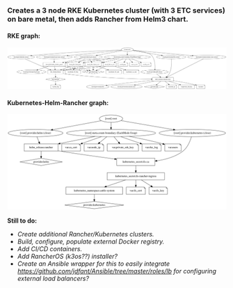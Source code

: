 ### Creates a 3 node RKE Kubernetes cluster (with 3 ETC services) on bare metal, then adds Rancher from Helm3 chart. ###

#### RKE graph: ####
![RKE_graph](images/rke_graph.png)

#### Kubernetes-Helm-Rancher graph: ####
![Kubernetes-Helm-Rancher_graph](images/kube-helm-rancher_graph.png)

**Still to do:**
- _Create additional Rancher/Kubernetes clusters._
- _Build, configure, populate external Docker registry._
- _Add CI/CD containers._
- _Add RancherOS (k3os??) installer?_
- _Create an Ansible wrapper for this to easily integrate https://github.com/jdfant/Ansible/tree/master/roles/lb for configuring external load balancers?_

